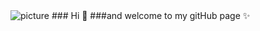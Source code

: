<picture>
 <img alt="picture" src="![Untitled](https://github.com/PetraPuronummi/PetraPuronummi/assets/149145778/e50004fb-4fc7-408e-9d5b-36adb31395ec)
">
</picture>
### Hi 👋 
###and welcome to my gitHub page ✨
<!--
**PetraPuronummi/PetraPuronummi** is a ✨ _special_ ✨ repository because its `README.md` (this file) appears on your GitHub profile.

Currently studying **Business Information Technology** at Häme university of applied sciences 📚
I *hope* to graduate from my bachelor's degree in the year 2025 🤞

☁ Every work that produces small feelings of success are fun to do ☁

